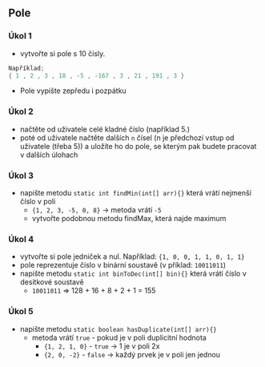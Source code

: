 ## Pole

### Úkol 1

- vytvořte si pole s 10 čísly. 
```java
Například;
{ 1 , 2 , 3 , 18 , -5 , -167 , 3 , 21 , 191 , 3 }
```
- Pole vypište zepředu i pozpátku

### Úkol 2
- načtěte od uživatele celé kladné číslo (například 5.)
- poté od uživatele načtěte dalších `n` čísel (n je předchozí vstup od uživatele (třeba 5)) a uložíte ho do pole, se kterým pak budete pracovat v dalších úlohach

### Úkol 3
- napište metodu `static int findMin(int[] arr){}` která vrátí nejmenší číslo v poli
  - `{1, 2, 3, -5, 0, 8}` -> metoda vrátí `-5`
  - vytvořte podobnou metodu findMax, která najde maximum

### Úkol 4
- vytvořte si pole jedniček a nul. Například: `{1, 0, 0, 1, 1, 0, 1, 1}`
- pole reprezentuje číslo v binární soustavě (v příklad: `10011011`)
- napište metodu `static int binToDec(int[] bin){}` která vrátí číslo v desítkové soustavě
  - `10011011` => 128 + 16 + 8 + 2 + 1 = 155  

### Úkol 5
- napište metodu `static boolean hasDuplicate(int[] arr){}`
  - metoda vrátí `true` - pokud je v poli duplicitní hodnota
    - `{1, 2, 1, 0}` - `true` -> 1 je v poli 2x
    - `{2, 0, -2}` - `false` -> každý prvek je v poli jen jednou
